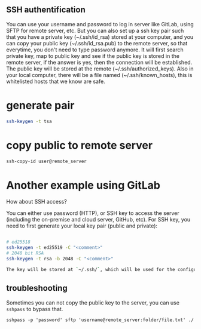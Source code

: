 ## SSH authentification

You can use your username and password to log in server like GitLab, using SFTP for remote server, etc.
But you can also set up a ssh key pair such that you have a private key (~/.ssh/id_rsa) stored at your computer, and
you can copy your public key (~/.ssh/id_rsa.pub) to the remote server, so that everytime, you don't need to type password anymore.
It will first search private key, map to public key and see if the public key is stored in the remote server, if the answer is yes,
then the connection will be established. The public key will be stored at the remote (~/.ssh/authorized_keys). Also in your local computer,
there will be a file named (~/.ssh/known_hosts), this is whitelisted hosts that we know are safe.

# generate pair

```bash
ssh-keygen -t tsa
```

# copy public to remote server

```bash
ssh-copy-id user@remote_server
```

# Another example using GitLab

How about SSH access?

You can either use password (HTTP), or SSH key to access the server (including the on-premise and cloud server, GitHub, etc). For SSH key, you need to first generate your local key pair (public and private):

```bash

# ed25518
ssh-keygen -t ed25519 -C "<comment>"
# 2048 bit RSA
ssh-keygen -t rsa -b 2048 -C "<comment>"

The key will be stored at `~/.ssh/`, which will be used for the configuration, you can put your public local key to the GitLab server, so that they are linked.
```

## troubleshooting

Sometimes you can not copy the public key to the server, you can use `sshpass` to bypass that.

```
sshpass -p 'password' sftp 'username@remote_server:folder/file.txt' ./
```
